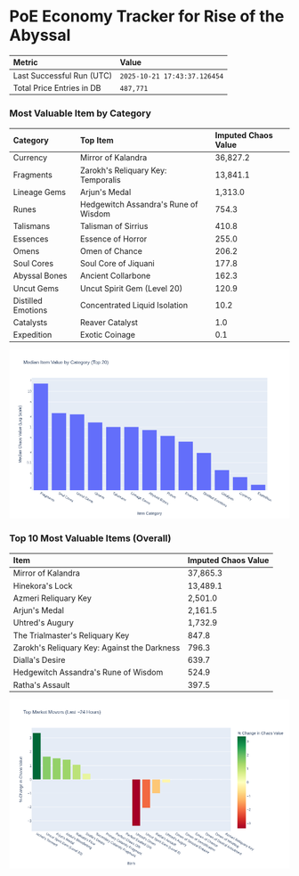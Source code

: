 # PoE Economy Tracker for Rise of the Abyssal

<!-- START_MAINTENANCE -->
| Metric | Value |
|:---|:---|
| Last Successful Run (UTC) | `2025-10-21 17:43:37.126454` |
| Total Price Entries in DB | `487,771` |

<!-- END_MAINTENANCE -->

<!-- START_DATAFRAME_DEBUG -->
<!-- END_DATAFRAME_DEBUG -->

<!-- START_CATEGORY_ANALYSIS -->
### Most Valuable Item by Category
| Category | Top Item | Imputed Chaos Value |
| :--- | :--- | :--- |
| Currency | Mirror of Kalandra | 36,827.2 |
| Fragments | Zarokh's Reliquary Key: Temporalis | 13,841.1 |
| Lineage Gems | Arjun's Medal | 1,313.0 |
| Runes | Hedgewitch Assandra's Rune of Wisdom | 754.3 |
| Talismans | Talisman of Sirrius | 410.8 |
| Essences | Essence of Horror | 255.0 |
| Omens | Omen of Chance | 206.2 |
| Soul Cores | Soul Core of Jiquani | 177.8 |
| Abyssal Bones | Ancient Collarbone | 162.3 |
| Uncut Gems | Uncut Spirit Gem (Level 20) | 120.9 |
| Distilled Emotions | Concentrated Liquid Isolation | 10.2 |
| Catalysts | Reaver Catalyst | 1.0 |
| Expedition | Exotic Coinage | 0.1 |


![Category Analysis Chart](charts/category_analysis.png)
<!-- END_ANALYSIS -->

<!-- START_ANALYSIS -->
### Top 10 Most Valuable Items (Overall)
| Item | Imputed Chaos Value |
| :--- | :--- |
| Mirror of Kalandra | 37,865.3 |
| Hinekora's Lock | 13,489.1 |
| Azmeri Reliquary Key | 2,501.0 |
| Arjun's Medal | 2,161.5 |
| Uhtred's Augury | 1,732.9 |
| The Trialmaster's Reliquary Key | 847.8 |
| Zarokh's Reliquary Key: Against the Darkness | 796.3 |
| Dialla's Desire | 639.7 |
| Hedgewitch Assandra's Rune of Wisdom | 524.9 |
| Ratha's Assault | 397.5 |


![Market Movers Chart](charts/market_movers.png)
<!-- END_ANALYSIS -->
